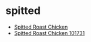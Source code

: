 # spitted

 * [Spitted Roast Chicken](../../index/s/spitted-roast-chicken-101731.json)
 * [Spitted Roast Chicken 101731](../../index/s/spitted-roast-chicken-101731.json)
